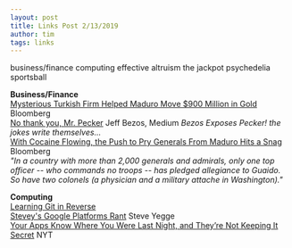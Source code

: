 ```yaml
---
layout: post
title: Links Post 2/13/2019
author: tim
tags: links
---
```


business/finance
computing
effective altruism
the jackpot
psychedelia
sportsball

**Business/Finance**  
[Mysterious Turkish Firm Helped Maduro Move $900 Million in Gold](https://www.bloomberg.com/news/articles/2019-02-08/mysterious-turkish-firm-helped-maduro-move-900-million-in-gold) Bloomberg    
[No thank you, Mr. Pecker](https://medium.com/@jeffreypbezos/no-thank-you-mr-pecker-146e3922310f) Jeff Bezos, Medium *Bezos Exposes Pecker! the jokes write themselves...*  
[With Cocaine Flowing, the Push to Pry Generals From Maduro Hits a Snag](https://www.bloomberg.com/news/articles/2019-02-13/with-cocaine-flowing-push-to-pry-generals-from-maduro-hits-snag) Bloomberg  
*"In a country with more than 2,000 generals and admirals, only one top officer -- who commands no troops -- has pledged allegiance to Guaido. So have two colonels (a physician and a military attache in Washington)."*  

**Computing**  
[Learning Git in Reverse](https://zdatainc.com/2016/01/learning-git-in-reverse/)   
[Stevey's Google Platforms Rant](https://gist.github.com/chitchcock/1281611) Steve Yegge  
[Your Apps Know Where You Were Last Night, and They’re Not Keeping It Secret](https://www.nytimes.com/interactive/2018/12/10/business/location-data-privacy-apps.html) NYT  
